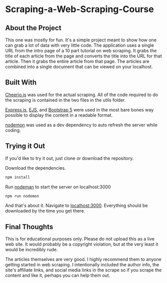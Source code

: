 # Scraping-a-Web-Scraping-Course

## About the Project

This one was mostly for fun. It's a simple project meant to show how one can grab a lot of data with very little code. The application uses a single URL from the intro page of a 10 part tutorial on web scraping. It grabs the title of each article from the page and converts the title into the URL for that article. Then it grabs the entire article from that page. The articles are combined into a single document that can be viewed on your localhost.

## Built With

[Cheerio.js](https://cheerio.js.org/) was used for the actual scraping. All of the code required to do the scraping is contained in the two files in the utils folder.

[Express.js](https://expressjs.com/), [EJS](https://ejs.co/), and [Bootstrap 5](https://getbootstrap.com/docs/5.0/getting-started/introduction/) were used in the most bare bones way possible to display the content in a readable format.

[nodemon](https://nodemon.io/) was used as a dev dependency to auto refresh the server while coding.

## Trying it Out

If you'd like to try it out, just clone or download the repository.

Download the dependencies.

```sh
npm install
```

Run [nodeman](https://nodemon.io/) to start the server on localhost:3000

```sh
npm run nodemon
```

And that's about it. Navigate to [localhost:3000](http://localhost:3000/). Everything should be downloaded by the time you get there.

## Final Thoughts

This is for educational purposes only. Please do not upload this as a live web site. It would probably be a copyright violation, but at the very least it would be incredibly rude.

The articles themselves are very good. I highly recommend them to anyone getting started in web scraping. I intentionally included the author info, the site's affiliate links, and social media links in the scrape so if you scrape the content and like it, perhaps you can help them out.
